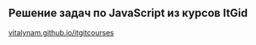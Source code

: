 ## Решение задач по JavaScript из курсов ItGid

[vitalynam.github.io/itgitcourses](https://vitalynam.github.io/itgitcourses/)



